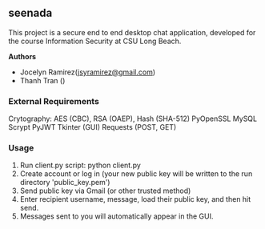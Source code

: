 ## seenada
This project is a secure end to end desktop chat application, developed for the course Information Security at CSU Long Beach. 

**Authors**
- Jocelyn Ramirez(jsyramirez@gmail.com)
- Thanh Tran ()

### External Requirements
Crytography: AES (CBC), RSA (OAEP), Hash (SHA-512)
PyOpenSSL
MySQL
Scrypt
PyJWT
Tkinter (GUI)
Requests (POST, GET)

### Usage
1. Run client.py script: python client.py
2. Create account or log in (your new public key will be written to the run directory 'public_key.pem')
3. Send public key via Gmail (or other trusted method)
4. Enter recipient username, message, load their public key, and then hit send.
5. Messages sent to you will automatically appear in the GUI.
